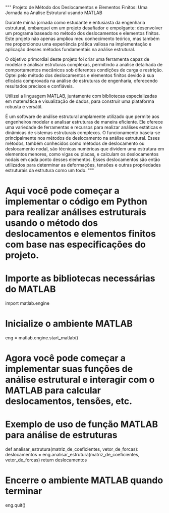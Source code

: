 """
Projeto de Método dos Deslocamentos e Elementos Finitos: Uma Jornada na Análise Estrutural usando MATLAB

Durante minha jornada como estudante e entusiasta da engenharia estrutural, embarquei em um projeto desafiador e empolgante: desenvolver um programa baseado no método dos deslocamentos e elementos finitos. Este projeto não apenas ampliou meu conhecimento teórico, mas também me proporcionou uma experiência prática valiosa na implementação e aplicação desses métodos fundamentais na análise estrutural.

O objetivo primordial deste projeto foi criar uma ferramenta capaz de modelar e analisar estruturas complexas, permitindo a análise detalhada de comportamentos mecânicos sob diferentes condições de carga e restrição. Optei pelo método dos deslocamentos e elementos finitos devido à sua eficácia comprovada na análise de estruturas de engenharia, oferecendo resultados precisos e confiáveis.

Utilizei a linguagem MATLAB, juntamente com bibliotecas especializadas em matemática e visualização de dados, para construir uma plataforma robusta e versátil.

É um software de análise estrutural amplamente utilizado que permite aos engenheiros modelar e analisar estruturas de maneira eficiente. Ele oferece uma variedade de ferramentas e recursos para realizar análises estáticas e dinâmicas de sistemas estruturais complexos. O funcionamento baseia-se principalmente nos métodos de deslocamento na análise estrutural. Esses métodos, também conhecidos como métodos de deslocamento ou deslocamento nodal, são técnicas numéricas que dividem uma estrutura em elementos menores, como vigas ou placas, e calculam os deslocamentos nodais em cada ponto desses elementos. Esses deslocamentos são então utilizados para determinar as deformações, tensões e outras propriedades estruturais da estrutura como um todo.
"""

# Aqui você pode começar a implementar o código em Python para realizar análises estruturais usando o método dos deslocamentos e elementos finitos com base nas especificações do projeto.

# Importe as bibliotecas necessárias do MATLAB
import matlab.engine

# Inicialize o ambiente MATLAB
eng = matlab.engine.start_matlab()

# Agora você pode começar a implementar suas funções de análise estrutural e interagir com o MATLAB para calcular deslocamentos, tensões, etc.

# Exemplo de uso de função MATLAB para análise de estruturas
def analisar_estrutura(matriz_de_coeficientes, vetor_de_forcas):
    deslocamentos = eng.analisar_estrutura(matriz_de_coeficientes, vetor_de_forcas)
    return deslocamentos

# Encerre o ambiente MATLAB quando terminar
eng.quit()
